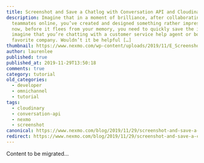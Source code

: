 ```yaml
---
title: Screenshot and Save a Chatlog with Conversation API and Cloudinary
description: Imagine that in a moment of brilliance, after collaborating with
  teammates online, you’ve created and designed something rather impressive and
  now, before it flees from your memory, you need to quickly save the idea! OR
  imagine that you’re chatting with a customer service help agent or bot at your
  favorite company. Wouldn’t it be helpful […]
thumbnail: https://www.nexmo.com/wp-content/uploads/2019/11/E_Screenshot-and-Save_1200x600.png
author: laurenlee
published: true
published_at: 2019-11-29T13:50:18
comments: true
category: tutorial
old_categories:
  - developer
  - omnichannel
  - tutorial
tags:
  - cloudinary
  - conversation-api
  - nexmo
  - screenshot
canonical: https://www.nexmo.com/blog/2019/11/29/screenshot-and-save-a-chatlog-with-conversation-api-and-cloudinary-dr
redirect: https://www.nexmo.com/blog/2019/11/29/screenshot-and-save-a-chatlog-with-conversation-api-and-cloudinary-dr
---
```

Content to be migrated...